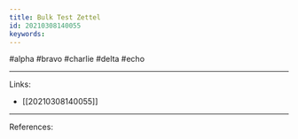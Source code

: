 ```yaml
---
title: Bulk Test Zettel
id: 20210308140055
keywords:
---
```

#alpha #bravo #charlie #delta #echo

---
Links:

- [[20210308140055]]

---
References:
